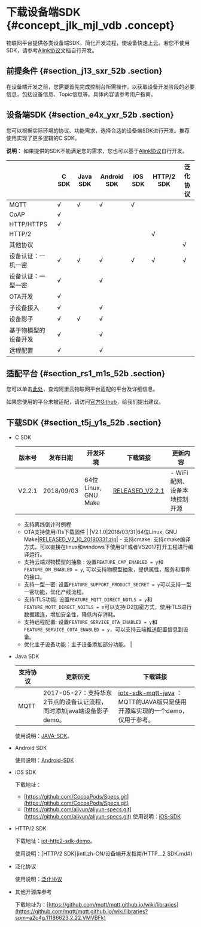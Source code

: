# 下载设备端SDK {#concept_jlk_mjl_vdb .concept}

物联网平台提供各类设备端SDK，简化开发过程，使设备快速上云。若您不使用SDK，请参考[Alink协议](intl.zh-CN/设备端开发指南/不使用SDK开发/基于Alink协议开发/Alink协议.md#)文档自行开发。

## 前提条件 {#section_j13_sxr_52b .section}

在设备端开发之前，您需要首先完成控制台所需操作，以获取设备开发阶段的必要信息，包括设备信息、Topic信息等。具体内容请参考用户指南。

## 设备端SDK {#section_e4x_yxr_52b .section}

您可以根据实际环境的协议、功能需求，选择合适的设备端SDK进行开发。推荐使用实现了更多逻辑的C SDK。

**说明：** 如果提供的SDK不能满足您的需求，您也可以基于[Alink协议](intl.zh-CN/设备端开发指南/不使用SDK开发/基于Alink协议开发/Alink协议.md#)自行开发。

| |C SDK|Java SDK|Android SDK|iOS SDK|HTTP/2 SDK|泛化协议|
|--|-----|--------|-----------|-------|----------|----|
|MQTT|√|√|√|√| | |
|CoAP|√| | | | | |
|HTTP/HTTPS|√| | | | | |
|HTTP/2| | | | |√| |
|其他协议| | | | | |√|
|设备认证：一机一密|√|√|√|√|√|√|
|设备认证：一型一密|√| |√| | | |
|OTA开发|√| | | | | |
|子设备接入|√| |√| | | |
|设备影子|√|√|√| | | |
|基于物模型的设备开发|√| |√| | | |
|远程配置|√| |√| | | |

## 适配平台 {#section_rs1_m1s_52b .section}

您可以单击[此处](https://certification.aliyun.com/open/#/certificationlist)，查询阿里云物联网平台适配的平台及详细信息。

如果您使用的平台未被适配，请访问[官方Github](https://github.com/aliyun/iotkit-embedded/issues)，给我们提出建议。

## 下载SDK {#section_t5j_y1s_52b .section}

-   C SDK

    |版本号|发布日期|开发环境|下载链接|更新内容|
    |---|----|----|----|----|
    |V2.2.1|2018/09/03|64位Linux, GNU Make|[RELEASED\_V2.2.1](https://linkkit-sdk-download.oss-cn-shanghai.aliyuncs.com/linkkit2.2.1.tar.gz)|     -   WiFi配网、设备本地控制开源
    -   支持离线倒计时例程
    -   OTA支持使用iTls下载固件
 |
    |V2.1.0|2018/03/31|64位Linux, GNU Make|[RELEASED\_V2\_10\_20180331.zip](http://aliyun-iot.oss-cn-hangzhou.aliyuncs.com/iot-sdk-c/RELEASED_V2_10_20180331.7z)|     -   支持cmake: 支持cmake编译方式，可以直接在linux和windows下使用QT或者VS2017打开工程进行编译运行。
    -   支持云端对物模型的抽象 : 设置`FEATURE_CMP_ENABLED = y`和`FEATURE_DM_ENABLED = y`, 可以支持物模型抽象，提供属性，服务和事件的接口。
    -   支持一型一密: 设置`FEATURE_SUPPORT_PRODUCT_SECRET = y`可以支持一型一密功能，优化产线流程。
    -   支持iTLS功能: 设置`FEATURE_MQTT_DIRECT_NOTLS = y`和`FEATURE_MQTT_DIRECT_NOITLS = n`可以支持ID2加密方式，使用iTLS进行数据建连，增加安全性，降低内存消耗。
    -   支持远程配置: 设置`FEATURE_SERVICE_OTA_ENABLED = y`和`FEATURE_SERVICE_COTA_ENABLED = y`，可以支持云端推送配置信息到设备。
    -   优化主子设备功能：主子设备添加部分功能。
 |

-   Java SDK

    |支持协议|更新历史|下载链接|
    |----|----|----|
    |MQTT|2017-05-27：支持华东2节点的设备认证流程，同时添加java端设备影子demo。|[iotx-sdk-mqtt-java](http://aliyun-iot.oss-cn-hangzhou.aliyuncs.com/iotx-sdk-java/iotx-sdk-mqtt-java-20170526.zip?spm=a2c4g.11186623.2.20.VMVBFk&file=iotx-sdk-mqtt-java-20170526.zip) ：MQTT的JAVA版只是使用开源库实现的一个demo，仅用于参考。|

    使用说明：[JAVA-SDK](intl.zh-CN/设备端开发指南/JAVA-SDK.md#)。

-   Android SDK

    使用说明：[Android-SDK](intl.zh-CN/设备端开发指南/Android-SDK/工程配置.md#)

-   iOS SDK

    下载地址：

    -   [https://github.com/CocoaPods/Specs.git](https://github.com/CocoaPods/Specs.git)
    -   [https://github.com/aliyun/aliyun-specs.git](https://github.com/aliyun/aliyun-specs.git)
    使用说明：[iOS-SDK](intl.zh-CN/设备端开发指南/iOS-SDK.md#)

-   HTTP/2 SDK

    下载地址：[iot-http2-sdk-demo](http://aliyun-iot.oss-cn-hangzhou.aliyuncs.com/java-http2-sdk-demo/iot-http2-sdk-demos.zip)。

    使用说明：[HTTP/2 SDK](intl.zh-CN/设备端开发指南/HTTP__2 SDK.md#)

-   泛化协议

    使用说明：[泛化协议](intl.zh-CN/设备端开发指南/泛化协议/概览.md#)

-   其他开源库参考

    下载地址为：[https://github.com/mqtt/mqtt.github.io/wiki/libraries](https://github.com/mqtt/mqtt.github.io/wiki/libraries?spm=a2c4g.11186623.2.22.VMVBFk)



